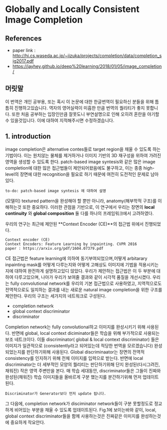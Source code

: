 # Globally and Locally Consistent Image Completion

## References
* paper link : http://hi.cs.waseda.ac.jp/~iizuka/projects/completion/data/completion_sig2017.pdf
* https://jayhey.github.io/deep%20learning/2018/01/05/image_completion/

## 머릿말
이 번역은 개인 공부용, 또는 혹시 이 논문에 대한 한글번역이 필요하신 분들을 위해 틈틈히 진행하고있습니다. 역자의 영어실력이 미흡한 만큼 번역의 퀄리티가 좋지 못합니다. 또한 처음 공부하는 입장인만큼 잘못도니 부연설명으로 인해 오히려 혼란을 야기할수 있을것입니다. 이에 대하여 지적해주시면 수정하겠습니다.

## 1. introduction

image completion은  alternative contes들로 target region을 채울 수 있도록 하는 기법이다. 이는 원치않는  물체를 제거하거나 이미지 기반의 3D 재구성을 위하여 가려진 영역을 생성할 수 있도록 한다. patch-based image syntesis와 같은 많은 image completion에 대한 많은 접근법들이 제안되어왔음에도 불구하고, 이는 종종 high-level의 장면에 대한 recognition을 필요로 하기 때문에 여전히 도전적인 문제로 남아있다.

~~~
to-do: patch-based image syntesis 에 대하여 설명
~~~

(모델이) textured pattern을 완성해야 할 뿐만 아니라, anatomy(해부학적 구조)를 이해하는것 또한 중요하다. 이러한 관점을 기반으로, 이 연구에서 우리는 장면의 **local continuity** 와 **global composition** 둘 다를 하나의 프레임워크에서 고려하였다.

우리의 연구는 최근에 제안된 **Context Encoder (CE)**의 접근법 위에서 진행되었다.
~~~
Context encoder (CE)
Context Encoders: Feature Learning by inpainting. CVPR 2016
paper : https://arxiv.org/pdf/1604.07379.pdf
~~~

CE 접근법은 feature learning에 의하여 동기부여되었으며,어떻게 arbitarary inpainting mask를 어떻게 다루는지와 어떻게 고해상도 이미지에 기법을 적용시키는지에 대하여 완전하게 설명하고있디 않았다. 우리가 제안하는 접근법은 이 두 부분에 대하여 다루고있으며, 나아가 우리가 보여줄 결과와 같이 시각적 품질을 개선시켰다.
 우리는 fully convolutional network를 우리의 기본 접근법으로 사용하였고, 지역적으로도 전역적으로도 일치하는 결과를 내는 새로운 natural image completion을 위한 구조를 제안한다. 우리의 구조는 세가지의 네트워크로 구성된다.
 * completion network
 * global context discriminator
 * discriminator
 
Completion network는 fully convolutional하고 이미지를 완성시키기 위해 사용된다. 반면에 global, local context diciminator들은 학습을 위해 부가적으로 사용되는 보조 네트크이다. 이들 discriminator( global & local context discriminator) 들은 이미지가 일관적으로 (consistently라고 되어있는데 적당한 번역을 모르겠습니다) 완성되었는지를 판단하기위해 사용된다. Global discriminaator는 장면의 전역적 consistency를 인지하기 위해 전체 이미지를 입력으로 받는다. 반면에 local discriminator는 더 세부적인 모양의 퀄리티는 판단하기위해  단지 완성된(다시그려진, 채워진) 작은 영역 주변만을 본다. 매 학습 세대동안, discriminator들은 그들이 진짜와 완성된(채워진) 학습 이미지들을 올바르게 구분 했는지를 분간하기위해 먼저 업데이트된다.

~~~
Discriminator가 Generator보다 먼저 update 됩니다.
~~~

그 다음에, completion network가 disciminator network들이 구분 못할정도로 정교하게 비어있는 부분을 채울 수 있도록 업데이트된다. Fig.1에 보이는바와 같이, local, global context discriminator들을 함께 사용하는것은 진짜같은 이미지를 완성하는것에 중요하게 작요안다.
